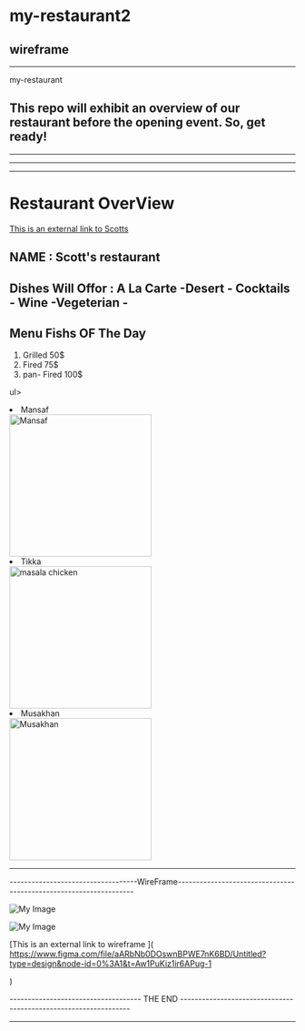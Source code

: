 # my-restaurant2

## wireframe  
------------------------------------------------------------------------------------------------------------------------------------------------------------------------------------------------------------------------------

 my-restaurant  

This repo will exhibit an overview of our restaurant before the opening event. So, get ready!
-----------------------------------------------------------------------------
*****************************************************************************
-----------------------------------------------------------------------------
*****************************************************************************


#  Restaurant OverView 

[This is an external link to Scotts](https://scotts-mayfair.com/menus/)

## NAME  :   Scott's restaurant

## Dishes Will Offor : A La Carte -Desert  - Cocktails - Wine -Vegeterian -

## Menu Fishs OF The Day
1. Grilled      50$
2. Fired        75$
3. pan- Fired   100$ 


ul>
            <li> Mansaf </li>
            <img src="https://1.bp.blogspot.com/-Hpl0hnzq3Ag/WzCrhqTTZJI/AAAAAAAAK6Q/7_yYs-pxhYA4muoa3IRBBcwtRU6zp4M1QCEwYBhgL/s1600-rw/Mansaf_02.jpg" alt="Mansaf" width="250" height="250">
            <li>Tikka</li>
            <img src="https://cafedelites.com/wp-content/uploads/2018/04/Best-Chicken-Tikka-Masala-IMAGE-2.jpg"  alt="masala chicken" width="250" height="250">
            <li> Musakhan</li>
            <img src="https://littlesunnykitchen.com/wp-content/uploads/2022/04/Musakhan-1.jpg"  alt="Musakhan" width="250" height="250">
        </ul>

 
**************************************************************************************************************
 -----------------------------------WireFrame------------------------------------------------------------------




![My Image](../my-restaurant2/wireframe/wirframe-home.jpeg)






![My Image](../my-restaurant2/wireframe/wireframe-about.jpeg)






[This is an external link to wireframe ](  https://www.figma.com/file/aARbNb0DOswnBPWE7nK6BD/Untitled?type=design&node-id=0%3A1&t=Aw1PuKiz1ir6APug-1

 )

 ------------------------------------  THE END ----------------------------------------------------------------

**************************************************************************************************************




